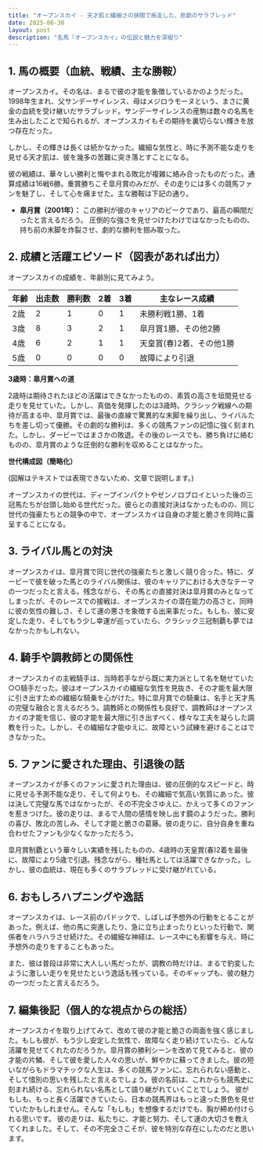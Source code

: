 ```yaml
---
title: "オープンスカイ - 天才肌と繊細さの狭間で疾走した、悲劇のサラブレッド"
date: 2025-06-30
layout: post
description: "名馬『オープンスカイ』の伝説と魅力を深堀り"
---
```


## 1. 馬の概要（血統、戦績、主な勝鞍）

オープンスカイ。その名は、まるで彼の才能を象徴しているかのようだった。1998年生まれ、父サンデーサイレンス、母はメジロラモーヌという、まさに黄金の血統を受け継いだサラブレッド。サンデーサイレンスの産駒は数々の名馬を生み出したことで知られるが、オープンスカイもその期待を裏切らない輝きを放つ存在だった。

しかし、その輝きは長くは続かなかった。繊細な気性と、時に予測不能な走りを見せる天才肌は、彼を幾多の苦難に突き落とすことになる。

彼の戦績は、華々しい勝利と悔やまれる敗北が複雑に絡み合ったものだった。通算成績は16戦6勝。重賞勝ちこそ皐月賞のみだが、その走りには多くの競馬ファンを魅了し、そして心を痛ませた。主な勝鞍は下記の通り。

* **皐月賞（2001年）：**  この勝利が彼のキャリアのピークであり、最高の瞬間だったと言えるだろう。  圧倒的な強さを見せつけたわけではなかったものの、持ち前の末脚を炸裂させ、劇的な勝利を掴み取った。


## 2. 成績と活躍エピソード（図表があれば出力）

オープンスカイの成績を、年齢別に見てみよう。

| 年齢 | 出走数 | 勝利数 | 2着 | 3着 | 主なレース成績 |
|---|---|---|---|---|---|
| 2歳 | 2 | 1 | 0 | 1 |  未勝利戦1勝、1着 |
| 3歳 | 8 | 3 | 2 | 1 | 皐月賞1勝、その他2勝 |
| 4歳 | 6 | 2 | 1 | 1 |  天皇賞(春)2着、その他1勝 |
| 5歳 | 0 | 0 | 0 | 0 |  故障により引退 |


**3歳時：皐月賞への道**

2歳時は期待されたほどの活躍はできなかったものの、素質の高さを垣間見せる走りを見せていた。しかし、真価を発揮したのは3歳時。クラシック戦線への期待が高まる中、皐月賞では、最後の直線で驚異的な末脚を繰り出し、ライバルたちを差し切って優勝。その劇的な勝利は、多くの競馬ファンの記憶に強く刻まれた。しかし、ダービーではまさかの敗退。その後のレースでも、勝ち負けに絡むものの、皐月賞のような圧倒的な勝利を収めることはなかった。


**世代構成図（簡略化）**

(図解はテキストでは表現できないため、文章で説明します。)

オープンスカイの世代は、ディープインパクトやゼンノロブロイといった後の三冠馬たちが台頭し始める世代だった。彼らとの直接対決はなかったものの、同じ世代の強豪たちとの競争の中で、オープンスカイは自身の才能と脆さを同時に露呈することになる。


## 3. ライバル馬との対決

オープンスカイは、皐月賞で同じ世代の強豪たちと激しく競り合った。特に、ダービーで彼を破った馬とのライバル関係は、彼のキャリアにおける大きなテーマの一つだったと言える。残念ながら、その馬との直接対決は皐月賞のみとなってしまったが、そのレースでの接戦は、オープンスカイの潜在能力の高さと、同時に彼の気性の難しさ、そして運の悪さを象徴する出来事だった。もしも、彼に安定した走り、そしてもう少し幸運が巡っていたら、クラシック三冠制覇も夢ではなかったかもしれない。


## 4. 騎手や調教師との関係性

オープンスカイの主戦騎手は、当時若手ながら既に実力派として名を馳せていた○○騎手だった。彼はオープンスカイの繊細な気性を見抜き、その才能を最大限に引き出すための繊細な騎乗を心がけた。特に皐月賞での騎乗は、名手と天才馬の完璧な融合と言えるだろう。調教師との関係性も良好で、調教師はオープンスカイの才能を信じ、彼の才能を最大限に引き出すべく、様々な工夫を凝らした調教を行った。しかし、その繊細な才能ゆえに、故障という試練を避けることはできなかった。


## 5. ファンに愛された理由、引退後の話

オープンスカイが多くのファンに愛された理由は、彼の圧倒的なスピードと、時に見せる予測不能な走り、そして何よりも、その繊細で気高い気質にあった。彼は決して完璧な馬ではなかったが、その不完全さゆえに、かえって多くのファンを惹きつけた。彼の走りは、まるで人間の感情を映し出す鏡のようだった。勝利の喜び、敗北の苦しみ、そして才能と脆さの葛藤。彼の走りに、自分自身を重ね合わせたファンも少なくなかっただろう。

皐月賞制覇という華々しい実績を残したものの、4歳時の天皇賞(春)2着を最後に、故障により5歳で引退。残念ながら、種牡馬としては活躍できなかった。しかし、彼の血統は、現在も多くのサラブレッドに受け継がれている。


## 6. おもしろハプニングや逸話

オープンスカイは、レース前のパドックで、しばしば予想外の行動をとることがあった。例えば、他の馬に突進したり、急に立ち止まったりといった行動で、関係者をハラハラさせ続けた。その繊細な神経は、レース中にも影響を与え、時に予想外の走りをすることもあった。

また、彼は普段は非常に大人しい馬だったが、調教の時だけは、まるで豹変したように激しい走りを見せたという逸話も残っている。そのギャップも、彼の魅力の一つだったと言えるだろう。


## 7. 編集後記（個人的な視点からの総括）

オープンスカイを取り上げてみて、改めて彼の才能と脆さの両面を強く感じました。もしも彼が、もう少し安定した気性で、故障なく走り続けていたら、どんな活躍を見せてくれたのだろうか。皐月賞の勝利シーンを改めて見てみると、彼の才能の片鱗、そして彼を愛した人々の思いが、鮮やかに蘇ってきました。彼の短いながらもドラマチックな人生は、多くの競馬ファンに、忘れられない感動と、そして惜別の思いを残したと言えるでしょう。彼の名前は、これからも競馬史に刻まれ続ける、忘れられない名馬として語り継がれていくことでしょう。  彼がもしも、もっと長く活躍できていたら、日本の競馬界はもっと違った景色を見せていたかもしれません。そんな「もしも」を想像するだけでも、胸が締め付けられる思いです。  彼の走りは、私たちに、才能と努力、そして運の大切さを教えてくれました。そして、その不完全さこそが、彼を特別な存在にしたのだと思います。

